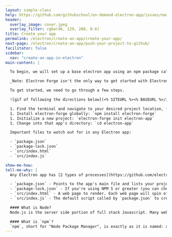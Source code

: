 ```yaml
---
layout: simple-class
help: https://github.com/githubschool/on-demand-electron-app/issues/new?title=I%20need%20help&body=Describe%20what%20you%20need%20help%20with%20here.&labels=Help%20Wanted
header:
  overlay_image: cover.jpeg
  overlay_filter: rgba(46, 129, 200, 0.6)
title: Create your app
permalink: /electron/create-an-app/create-your-app/
next-page: /electron/create-an-app/push-your-project-to-github/
facilitator: false
sidebar:
  nav: "create-an-app-in-electron"
main-content: |

  To begin, we will set up a base electron app using an npm package called [electron-forge](https://electronforge.io/).

  _Note: Electron Forge isn't the only way to get started with Electron! There are other resources, like [Electron Quick Start](https://github.com/electron/electron-quick-start)._

  To get started, we need to go through a few steps.

  ![gif of following the directions below](<% SITEURL %><% BASEURL %>/images/gifs/electron/electron1-createapp.gif)

  1. Find the terminal and navigate to your desired project location, for example: `cd ~/` will navigate to your home directory.
  1. Install electron-forge globally: `npm install electron-forge`
  1. Initialize a new project: `electron-forge init electron-app`
  1. Change into that app's directory: `cd electron-app`

  Important files to watch out for in any Electron app:

  - `package.json`
  - `package-lock.json`
  - `src/index.html`
  - `src/index.js`

show-me-how:
tell-me-why: |
  Any Electron app has [2 types of processes](https://github.com/electron/electron/blob/master/docs/tutorial/quick-start.md) that interact with each other. The main process, initialized by `package.json`, and a renderer process generated by each web page.

  - `package.json` - Points to the app's main file and lists your project's details and dependencies.
  - `package-lock.json` - If you're using NPM 5 or greater (you can check by running `npm -v`), you'll also get a [`package-lock.json` file](https://docs.npmjs.com/files/package-lock.json). This file aims to keep versions of dependencies identical across projects.
  - `src/index.html` - A web page to render. Each web page will spin off its own renderer process.
  - `src/index.js` - The default script called by `package.json` to create windows and handle system events. Runs the app's main process.

  #### What is Node?
  Node.js is the server side portion of full stack Javascript. Many websites are powered with Node, and it powers things on Electron as well. [Node.js documentation](https://nodejs.org/en/docs/) is full of information that explain its functionality and purpose.

  #### What is `npm`?
  `npm`, short for "Node Package Manager", is exactly as it is named: a manager for packages in Node. Dependencies and their versions are managed in apps through the `package.json` file, and downloaded through `npm`.
---
```

